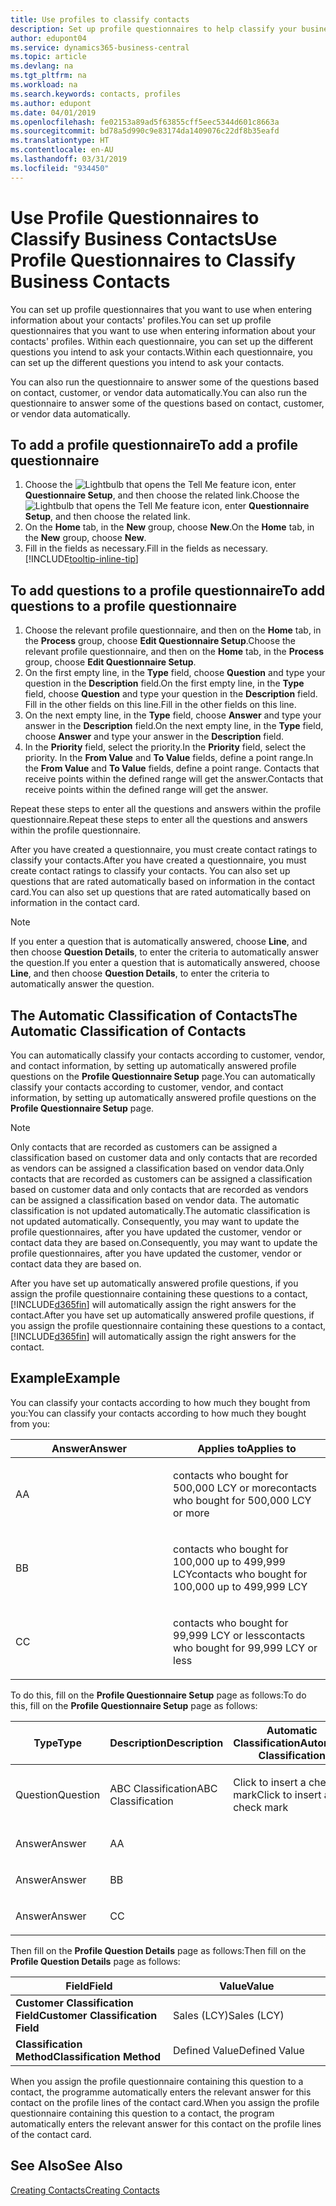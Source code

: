 ```yaml
---
title: Use profiles to classify contacts
description: Set up profile questionnaires to help classify your business contacts
author: edupont04
ms.service: dynamics365-business-central
ms.topic: article
ms.devlang: na
ms.tgt_pltfrm: na
ms.workload: na
ms.search.keywords: contacts, profiles
ms.author: edupont
ms.date: 04/01/2019
ms.openlocfilehash: fe02153a89ad5f63855cff5eec5344d601c8663a
ms.sourcegitcommit: bd78a5d990c9e83174da1409076c22df8b35eafd
ms.translationtype: HT
ms.contentlocale: en-AU
ms.lasthandoff: 03/31/2019
ms.locfileid: "934450"
---
```

# <a name="use-profile-questionnaires-to-classify-business-contacts"></a><span data-ttu-id="da9a6-103">Use Profile Questionnaires to Classify Business Contacts</span><span class="sxs-lookup"><span data-stu-id="da9a6-103">Use Profile Questionnaires to Classify Business Contacts</span></span>
<span data-ttu-id="da9a6-104">You can set up profile questionnaires that you want to use when entering information about your contacts' profiles.</span><span class="sxs-lookup"><span data-stu-id="da9a6-104">You can set up profile questionnaires that you want to use when entering information about your contacts' profiles.</span></span> <span data-ttu-id="da9a6-105">Within each questionnaire, you can set up the different questions you intend to ask your contacts.</span><span class="sxs-lookup"><span data-stu-id="da9a6-105">Within each questionnaire, you can set up the different questions you intend to ask your contacts.</span></span>  

<span data-ttu-id="da9a6-106">You can also run the questionnaire to answer some of the questions based on contact, customer, or vendor data automatically.</span><span class="sxs-lookup"><span data-stu-id="da9a6-106">You can also run the questionnaire to answer some of the questions based on contact, customer, or vendor data automatically.</span></span>  

## <a name="to-add-a-profile-questionnaire"></a><span data-ttu-id="da9a6-107">To add a profile questionnaire</span><span class="sxs-lookup"><span data-stu-id="da9a6-107">To add a profile questionnaire</span></span>
1.  <span data-ttu-id="da9a6-108">Choose the ![Lightbulb that opens the Tell Me feature](media/ui-search/search_small.png "Tell me what you want to do") icon, enter **Questionnaire Setup**, and then choose the related link.</span><span class="sxs-lookup"><span data-stu-id="da9a6-108">Choose the ![Lightbulb that opens the Tell Me feature](media/ui-search/search_small.png "Tell me what you want to do") icon, enter **Questionnaire Setup**, and then choose the related link.</span></span>  
2.  <span data-ttu-id="da9a6-109">On the **Home** tab, in the **New** group, choose **New**.</span><span class="sxs-lookup"><span data-stu-id="da9a6-109">On the **Home** tab, in the **New** group, choose **New**.</span></span>  
3.  <span data-ttu-id="da9a6-110">Fill in the fields as necessary.</span><span class="sxs-lookup"><span data-stu-id="da9a6-110">Fill in the fields as necessary.</span></span> [!INCLUDE[tooltip-inline-tip](includes/tooltip-inline-tip_md.md)]  

## <a name="to-add-questions-to-a-profile-questionnaire"></a><span data-ttu-id="da9a6-111">To add questions to a profile questionnaire</span><span class="sxs-lookup"><span data-stu-id="da9a6-111">To add questions to a profile questionnaire</span></span>
1.  <span data-ttu-id="da9a6-112">Choose the relevant profile questionnaire, and then on the **Home** tab, in the **Process** group, choose **Edit Questionnaire Setup**.</span><span class="sxs-lookup"><span data-stu-id="da9a6-112">Choose the relevant profile questionnaire, and then on the **Home** tab, in the **Process** group, choose **Edit Questionnaire Setup**.</span></span>  
2.  <span data-ttu-id="da9a6-113">On the first empty line, in the **Type** field, choose **Question** and type your question in the **Description** field.</span><span class="sxs-lookup"><span data-stu-id="da9a6-113">On the first empty line, in the **Type** field, choose **Question** and type your question in the **Description** field.</span></span> <span data-ttu-id="da9a6-114">Fill in the other fields on this line.</span><span class="sxs-lookup"><span data-stu-id="da9a6-114">Fill in the other fields on this line.</span></span>  
3.  <span data-ttu-id="da9a6-115">On the next empty line, in the **Type** field, choose **Answer** and type your answer in the **Description** field.</span><span class="sxs-lookup"><span data-stu-id="da9a6-115">On the next empty line, in the **Type** field, choose **Answer** and type your answer in the **Description** field.</span></span>  
4.  <span data-ttu-id="da9a6-116">In the **Priority** field, select the priority.</span><span class="sxs-lookup"><span data-stu-id="da9a6-116">In the **Priority** field, select the priority.</span></span> <span data-ttu-id="da9a6-117">In the **From Value** and **To Value** fields, define a point range.</span><span class="sxs-lookup"><span data-stu-id="da9a6-117">In the **From Value** and **To Value** fields, define a point range.</span></span> <span data-ttu-id="da9a6-118">Contacts that receive points within the defined range will get the answer.</span><span class="sxs-lookup"><span data-stu-id="da9a6-118">Contacts that receive points within the defined range will get the answer.</span></span>  

<span data-ttu-id="da9a6-119">Repeat these steps to enter all the questions and answers within the profile questionnaire.</span><span class="sxs-lookup"><span data-stu-id="da9a6-119">Repeat these steps to enter all the questions and answers within the profile questionnaire.</span></span>

<span data-ttu-id="da9a6-120">After you have created a questionnaire, you must create contact ratings to classify your contacts.</span><span class="sxs-lookup"><span data-stu-id="da9a6-120">After you have created a questionnaire, you must create contact ratings to classify your contacts.</span></span> <span data-ttu-id="da9a6-121">You can also set up questions that are rated automatically based on information in the contact card.</span><span class="sxs-lookup"><span data-stu-id="da9a6-121">You can also set up questions that are rated automatically based on information in the contact card.</span></span>  

> [!NOTE]
> <span data-ttu-id="da9a6-122">If you enter a question that is automatically answered, choose <STRONG>Line</STRONG>, and then choose <STRONG>Question Details</STRONG>, to enter the criteria to automatically answer the question.</span><span class="sxs-lookup"><span data-stu-id="da9a6-122">If you enter a question that is automatically answered, choose <STRONG>Line</STRONG>, and then choose <STRONG>Question Details</STRONG>, to enter the criteria to automatically answer the question.</span></span>

## <a name="the-automatic-classification-of-contacts"></a><span data-ttu-id="da9a6-123">The Automatic Classification of Contacts</span><span class="sxs-lookup"><span data-stu-id="da9a6-123">The Automatic Classification of Contacts</span></span>
<span data-ttu-id="da9a6-124">You can automatically classify your contacts according to customer, vendor, and contact information, by setting up automatically answered profile questions on the **Profile Questionnaire Setup** page.</span><span class="sxs-lookup"><span data-stu-id="da9a6-124">You can automatically classify your contacts according to customer, vendor, and contact information, by setting up automatically answered profile questions on the **Profile Questionnaire Setup** page.</span></span>  

> [!NOTE]
> <span data-ttu-id="da9a6-125">Only contacts that are recorded as customers can be assigned a classification based on customer data and only contacts that are recorded as vendors can be assigned a classification based on vendor data.</span><span class="sxs-lookup"><span data-stu-id="da9a6-125">Only contacts that are recorded as customers can be assigned a classification based on customer data and only contacts that are recorded as vendors can be assigned a classification based on vendor data.</span></span> <span data-ttu-id="da9a6-126">The automatic classification is not updated automatically.</span><span class="sxs-lookup"><span data-stu-id="da9a6-126">The automatic classification is not updated automatically.</span></span> <span data-ttu-id="da9a6-127">Consequently, you may want to update the profile questionnaires, after you have updated the customer, vendor or contact data they are based on.</span><span class="sxs-lookup"><span data-stu-id="da9a6-127">Consequently, you may want to update the profile questionnaires, after you have updated the customer, vendor or contact data they are based on.</span></span>  

<span data-ttu-id="da9a6-128">After you have set up automatically answered profile questions, if you assign the profile questionnaire containing these questions to a contact, [!INCLUDE[d365fin](includes/d365fin_md.md)] will automatically assign the right answers for the contact.</span><span class="sxs-lookup"><span data-stu-id="da9a6-128">After you have set up automatically answered profile questions, if you assign the profile questionnaire containing these questions to a contact, [!INCLUDE[d365fin](includes/d365fin_md.md)] will automatically assign the right answers for the contact.</span></span>  

## <a name="example"></a><span data-ttu-id="da9a6-129">Example</span><span class="sxs-lookup"><span data-stu-id="da9a6-129">Example</span></span>
<span data-ttu-id="da9a6-130">You can classify your contacts according to how much they bought from you:</span><span class="sxs-lookup"><span data-stu-id="da9a6-130">You can classify your contacts according to how much they bought from you:</span></span>

<table>
<colgroup>
<col style="width: 50%" />
<col style="width: 50%" />
</colgroup>
<thead>
<tr class="header">
<th><span data-ttu-id="da9a6-131"><strong>Answer</strong></span><span class="sxs-lookup"><span data-stu-id="da9a6-131"><strong>Answer</strong></span></span></th>
<th><span data-ttu-id="da9a6-132"><strong>Applies to</strong></span><span class="sxs-lookup"><span data-stu-id="da9a6-132"><strong>Applies to</strong></span></span></th>
</tr>
</thead>
<tbody>
<tr class="odd">
<td><p><span data-ttu-id="da9a6-133">A</span><span class="sxs-lookup"><span data-stu-id="da9a6-133">A</span></span></p></td>
<td><p><span data-ttu-id="da9a6-134">contacts who bought for 500,000 LCY or more</span><span class="sxs-lookup"><span data-stu-id="da9a6-134">contacts who bought for 500,000 LCY or more</span></span></p></td>
</tr>
<tr class="even">
<td><p><span data-ttu-id="da9a6-135">B</span><span class="sxs-lookup"><span data-stu-id="da9a6-135">B</span></span></p></td>
<td><p><span data-ttu-id="da9a6-136">contacts who bought for 100,000 up to 499,999 LCY</span><span class="sxs-lookup"><span data-stu-id="da9a6-136">contacts who bought for 100,000 up to 499,999 LCY</span></span></p></td>
</tr>
<tr class="odd">
<td><p><span data-ttu-id="da9a6-137">C</span><span class="sxs-lookup"><span data-stu-id="da9a6-137">C</span></span></p></td>
<td><p><span data-ttu-id="da9a6-138">contacts who bought for 99,999 LCY or less</span><span class="sxs-lookup"><span data-stu-id="da9a6-138">contacts who bought for 99,999 LCY or less</span></span></p></td>
</tr>
</tbody>
</table>

<span data-ttu-id="da9a6-139">To do this, fill on the **Profile Questionnaire Setup** page as follows:</span><span class="sxs-lookup"><span data-stu-id="da9a6-139">To do this, fill on the **Profile Questionnaire Setup** page as follows:</span></span>


<table>
<colgroup>
<col style="width: 20%" />
<col style="width: 20%" />
<col style="width: 20%" />
<col style="width: 20%" />
<col style="width: 20%" />
</colgroup>
<thead>
<tr class="header">
<th><span data-ttu-id="da9a6-140"><strong>Type</strong></span><span class="sxs-lookup"><span data-stu-id="da9a6-140"><strong>Type</strong></span></span></th>
<th><span data-ttu-id="da9a6-141"><strong>Description</strong></span><span class="sxs-lookup"><span data-stu-id="da9a6-141"><strong>Description</strong></span></span></th>
<th><span data-ttu-id="da9a6-142"><strong>Automatic Classification</strong></span><span class="sxs-lookup"><span data-stu-id="da9a6-142"><strong>Automatic Classification</strong></span></span></th>
<th><span data-ttu-id="da9a6-143"><strong>From Value</strong></span><span class="sxs-lookup"><span data-stu-id="da9a6-143"><strong>From Value</strong></span></span></th>
<th><span data-ttu-id="da9a6-144"><strong>To Value</strong></span><span class="sxs-lookup"><span data-stu-id="da9a6-144"><strong>To Value</strong></span></span></th>
</tr>
</thead>
<tbody>
<tr class="odd">
<td><p><span data-ttu-id="da9a6-145">Question</span><span class="sxs-lookup"><span data-stu-id="da9a6-145">Question</span></span></p></td>
<td><p><span data-ttu-id="da9a6-146">ABC Classification</span><span class="sxs-lookup"><span data-stu-id="da9a6-146">ABC Classification</span></span></p></td>
<td><p><span data-ttu-id="da9a6-147">Click to insert a check mark</span><span class="sxs-lookup"><span data-stu-id="da9a6-147">Click to insert a check mark</span></span></p></td>
<td><p> </p></td>
<td><p> </p></td>
</tr>
<tr class="even">
<td><p><span data-ttu-id="da9a6-148">Answer</span><span class="sxs-lookup"><span data-stu-id="da9a6-148">Answer</span></span></p></td>
<td><p><span data-ttu-id="da9a6-149">A</span><span class="sxs-lookup"><span data-stu-id="da9a6-149">A</span></span></p></td>
<td><p> </p></td>
<td><p><span data-ttu-id="da9a6-150">500,000</span><span class="sxs-lookup"><span data-stu-id="da9a6-150">500,000</span></span></p></td>
<td><p> </p></td>
</tr>
<tr class="odd">
<td><p><span data-ttu-id="da9a6-151">Answer</span><span class="sxs-lookup"><span data-stu-id="da9a6-151">Answer</span></span></p></td>
<td><p><span data-ttu-id="da9a6-152">B</span><span class="sxs-lookup"><span data-stu-id="da9a6-152">B</span></span></p></td>
<td><p> </p></td>
<td><p><span data-ttu-id="da9a6-153">100,000</span><span class="sxs-lookup"><span data-stu-id="da9a6-153">100,000</span></span></p></td>
<td><p><span data-ttu-id="da9a6-154">499,999</span><span class="sxs-lookup"><span data-stu-id="da9a6-154">499,999</span></span></p></td>
</tr>
<tr class="even">
<td><p><span data-ttu-id="da9a6-155">Answer</span><span class="sxs-lookup"><span data-stu-id="da9a6-155">Answer</span></span></p></td>
<td><p><span data-ttu-id="da9a6-156">C</span><span class="sxs-lookup"><span data-stu-id="da9a6-156">C</span></span></p></td>
<td><p> </p></td>
<td><p> </p></td>
<td><p><span data-ttu-id="da9a6-157">99,999</span><span class="sxs-lookup"><span data-stu-id="da9a6-157">99,999</span></span></p></td>
</tr>
</tbody>
</table>

<span data-ttu-id="da9a6-158">Then fill on the **Profile Question Details** page as follows:</span><span class="sxs-lookup"><span data-stu-id="da9a6-158">Then fill on the **Profile Question Details** page as follows:</span></span>
<table>
<colgroup>
<col style="width: 50%" />
<col style="width: 50%" />
</colgroup>
<thead>
<tr class="header">
<th><span data-ttu-id="da9a6-159"><strong>Field</strong></span><span class="sxs-lookup"><span data-stu-id="da9a6-159"><strong>Field</strong></span></span></th>
<th><span data-ttu-id="da9a6-160"><strong>Value</strong></span><span class="sxs-lookup"><span data-stu-id="da9a6-160"><strong>Value</strong></span></span></th>
</tr>
</thead>
<tbody>
<tr>
<td><span data-ttu-id="da9a6-161"><strong>Customer Classification Field</strong></span><span class="sxs-lookup"><span data-stu-id="da9a6-161"><strong>Customer Classification Field</strong></span></span></td>
<td><span data-ttu-id="da9a6-162"><emphasis>Sales (LCY)</emphasis></span><span class="sxs-lookup"><span data-stu-id="da9a6-162"><emphasis>Sales (LCY)</emphasis></span></span></td>
</tr>
<tr>
<td><span data-ttu-id="da9a6-163"><strong>Classification Method</strong></span><span class="sxs-lookup"><span data-stu-id="da9a6-163"><strong>Classification Method</strong></span></span></td>
<td><span data-ttu-id="da9a6-164"><emphasis>Defined Value</emphasis></span><span class="sxs-lookup"><span data-stu-id="da9a6-164"><emphasis>Defined Value</emphasis></span></span></td>
</tr>
</tbody>
</table>

<span data-ttu-id="da9a6-165">When you assign the profile questionnaire containing this question to a contact, the programme automatically enters the relevant answer for this contact on the profile lines of the contact card.</span><span class="sxs-lookup"><span data-stu-id="da9a6-165">When you assign the profile questionnaire containing this question to a contact, the program automatically enters the relevant answer for this contact on the profile lines of the contact card.</span></span>

## <a name="see-also"></a><span data-ttu-id="da9a6-166">See Also</span><span class="sxs-lookup"><span data-stu-id="da9a6-166">See Also</span></span>
[<span data-ttu-id="da9a6-167">Creating Contacts</span><span class="sxs-lookup"><span data-stu-id="da9a6-167">Creating Contacts</span></span>](marketing-create-contact-companies.md)  
